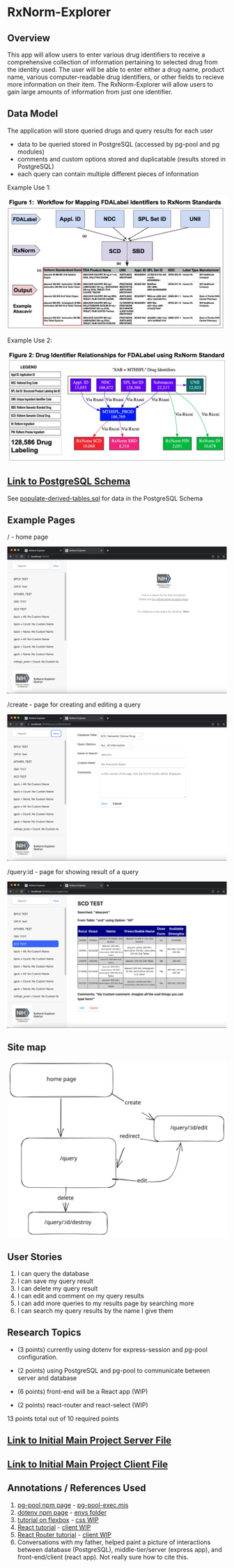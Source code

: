 # RxNorm-Explorer

## Overview

This app will allow users to enter various drug identifiers to receive a comprehensive collection of information pertaining to selected drug from the identity used. The user will be able to enter either a drug name, product name, various computer-readable drug identifiers, or other fields to recieve more information on their item.
The RxNorm-Explorer will allow users to gain large amounts of information from just one identifier.

## Data Model

The application will store queried drugs and query results for each user

* data to be queried stored in PostgreSQL (accessed by pg-pool and pg modules)
* comments and custom options stored and duplicatable (results stored in PostgreSQL)
* each query can contain multiple different pieces of information

Example Use 1:

![list create](documentation/figure1.png)

Example Use 2:

![list create](documentation/figure2.png)

## [Link to PostgreSQL Schema](db/sql/create-derived-tables.sql)

See [populate-derived-tables.sql](db/sql/populate-derived-tables.sql) for data in the PostgreSQL Schema

## Example Pages

/ - home page

![list create](documentation/home.png)

/create - page for creating and editing a query

![list](documentation/create.png)

/query:id - page for showing result of a query

![list](documentation/result.png)

## Site map

![list create](documentation/sitemap.svg)

## User Stories

1. I can query the database
2. I can save my query result
3. I can delete my query result
4. I can edit and comment on my query results
5. I can add more queries to my results page by searching more
6. I can search my query results by the name I give them

## Research Topics

* (3 points) currently using dotenv for express-session and pg-pool configuration.

* (2 points) using PostgreSQL and pg-pool to communicate between server and database

* (6 points) front-end will be a React app (WIP)

* (2 points) react-router and react-select (WIP)

13 points total out of 10 required points

## [Link to Initial Main Project Server File](server/app.mjs)

## [Link to Initial Main Project Client File](client/src/main.jsx)

## Annotations / References Used

1. [pg-pool npm page](https://www.npmjs.com/package/pg-pool) - [pg-pool-exec.mjs](server/pg-pool-exec.mjs)
2. [dotenv npm page](https://www.npmjs.com/package/dotenv) - [envs folder](/envs/)
3. [tutorial on flexbox](https://www.joshwcomeau.com/css/interactive-guide-to-flexbox/) - [css WIP](public/css/style.css)
4. [React tutorial](https://react.dev/learn/thinking-in-react) - [client WIP](/client/)
5. [React Router tutorial](https://reactrouter.com/en/main/start/tutorial) - [client WIP](/client/)
6. Conversations with my father, helped paint a picture of interactions between database (PostgreSQL), middle-tier/server (express app), and front-end/client (react app). Not really sure how to cite this.
